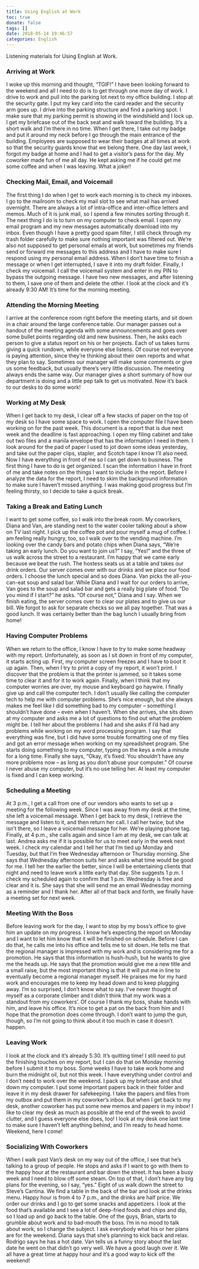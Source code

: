 ```yaml
---
title: Using English at Work
toc: true
donate: false
tags: []
date: 2018-05-14 19:46:57
categories: English
---
```


Listening materials for Using English at Work.

<!-- more -->

### Arriving at Work

I woke up this morning and thought, “TGIF!” I have been looking forward to the weekend and all I need to do is to get through one more day of work. I drive to work and pull into the parking lot next to my office building. I stop at the security gate. I put my key card into the card reader and the security arm goes up. I drive into the parking structure and find a parking spot. I make sure that my parking permit is showing in the windshield and I lock up. I get my briefcase out of the back seat and walk toward the building. It’s a short walk and I’m there in no time. When I get there, I take out my badge and put it around my neck before I go through the main entrance of the building. Employees are supposed to wear their badges at all times at work so that the security guards know that we belong there. One day last week, I forgot my badge at home and I had to get a visitor’s pass for the day. My coworker made fun of me all day. He kept asking me if he could get me some coffee and when I was leaving. What a joker!

### Checking Mail, Email, and Voicemail

The first thing I do when I get to work each morning is to check my inboxes. I go to the mailroom to check my mail slot to see what mail has arrived overnight. There are always a lot of intra-office and inter-office letters and memos. Much of it is junk mail, so I spend a few minutes sorting through it. The next thing I do is to turn on my computer to check email. I open my email program and my new messages automatically download into my inbox. Even though I have a pretty good spam filter, I still check through my trash folder carefully to make sure nothing important was filtered out. We’re also not supposed to get personal emails at work, but sometimes my friends send or forward me messages to this address and I have to make sure I respond using my personal email address. When I don’t have time to finish a message or when I get interrupted, I save it into my draft folder.
Finally, I check my voicemail. I call the voicemail system and enter in my PIN to bypass the outgoing message. I have two new messages, and after listening to them, I save one of them and delete the other. I look at the clock and it’s already 9:30 AM! It’s time for the morning meeting.

### Attending the Morning Meeting

I arrive at the conference room right before the meeting starts, and sit down in a chair around the large conference table. Our manager passes out a handout of the meeting agenda with some announcements and goes over some bullet points regarding old and new business. Then, he asks each person to give a status report on his or her projects. Each of us takes turns giving a quick rundown, while everyone else listens. Of course not everyone is paying attention, since they’re thinking about their own reports and what they plan to say. Sometimes our manager will make some comments or give us some feedback, but usually there’s very little discussion.
The meeting always ends the same way. Our manager gives a short summary of how our department is doing and a little pep talk to get us motivated. Now it’s back to our desks to do some work!

### Working at My Desk

When I get back to my desk, I clear off a few stacks of paper on the top of my desk so I have some space to work. I open the computer file I have been working on for the past week. This document is a report that is due next week and the deadline is fast approaching. I open my filing cabinet and take out two files and a manila envelope that has the information I need in them. I look around for the pad of paper I used to jot down
some ideas yesterday, and take out the paper clips, stapler, and Scotch tape I know I’ll also need. Now I have everything in front of me so I can get down to business. The first thing I have to do is get organized. I scan the information I have in front of me and take notes on the things I want to include in the report. Before I analyze the data for the report, I need to skim the background information to make sure I haven’t missed anything. I was making good progress but I’m feeling thirsty, so I decide to take a quick break.

### Taking a Break and Eating Lunch

I want to get some coffee, so I walk into the break room. My coworkers, Diana and Van, are standing next to the water cooler talking about a show on TV last night. I pick up the coffee pot and pour myself a mug of coffee. I am feeling really hungry, too, so I walk over to the vending machine. I’m looking over the candy bars and potato chips when Diana says, “We’re taking an early lunch. Do you want to join us?” I say, “Yes!” and the three of us walk across the street to a restaurant. I’m happy that we came early because we beat the rush. The hostess seats us
at a table and takes our drink orders. Our server comes over with our drinks and we place our food orders. I choose the lunch special and so does Diana. Van picks the all-you-can-eat soup and salad bar. While Diana and I wait for our orders to arrive, Van goes to the soup and salad bar and gets a really big plate of food. “Do you mind if I start?” he asks. “Of course not,” Diana and I say. When we finish eating, the server comes over to clear our plates and to give us our bill. We forgot to ask for separate checks so we all pay together. That was a good lunch. It was certainly better than the bag lunch I usually bring from home!

### Having Computer Problems

When we return to the office, I know I have to try to make some headway with my report. Unfortunately, as soon as I sit down in front of my computer, it starts acting up. First, my computer screen freezes and I have to boot it up again. Then, when I try to print a copy of my report, it won’t print. I discover that the problem is that the printer is jammed, so it takes some time to clear it and for it to work again. Finally, when I think that my computer worries are over, my mouse and keyboard go haywire. I finally give up and call the computer tech. I don’t usually like calling the computer tech to help me with computer problems. She’s nice enough, but she always makes me feel like I did something bad to my computer – something I shouldn’t have done – even when I haven’t. When she arrives, she sits down at my computer and asks me a lot of questions to find out what the problem might be. I tell her about the problems I had and she asks if I’d had any problems while working on my word processing program. I say that everything was fine, but I did have some trouble formatting one of my files and got an error message when working on my spreadsheet program. She starts doing something to my computer, typing on the keys a mile a minute for a long time. Finally she says, “Okay, it’s fixed. You shouldn’t have any more problems now – as long as you don’t abuse your computer.” Of course I never abuse my computer, but it’s no use telling her. At least my computer is fixed and I can keep working.

### Scheduling a Meeting

At 3 p.m., I get a call from one of our vendors who wants to set up a meeting for the following week. Since I was away from my desk at the time, she left a voicemail message. When I get back to my desk, I retrieve the message and listen to it, and then return her call. I call her twice, but she isn’t there, so I leave a voicemail message for her. We’re playing phone tag. Finally, at 4 p.m., she calls again and since I am at my desk, we can talk at last.
Andrea asks me if it is possible for us to meet early in the week next week. I check my calendar and I tell her that I’m tied up Monday and Tuesday, but that I’m free Wednesday afternoon or Thursday morning. She says that Wednesday afternoon suits her and asks what time would be good for me. I tell her the earlier the better, since I will be entertaining clients that night and need to leave work a little early that day. She suggests 1 p.m. I check my scheduled again to confirm that 1 p.m. Wednesday is free and clear and it is. She says that she will send me an email Wednesday morning as a reminder and I thank her. After all of that back and forth, we finally have a meeting set for next week.

### Meeting With the Boss

Before leaving work for the day, I want to stop by my boss’s office to give him an update on my progress. I know he’s expecting the report on Monday and I want to let him know that it will be finished on schedule.
Before I can do that, he calls me into his office and tells me to sit down. He tells me that the regional manager is impressed with my work and is considering me for a promotion. He says that this information is hush-hush, but he wants to give me the heads up. He says that the promotion would give me a new title and a small raise, but the most important thing is that it will put me in line to eventually become a regional manager myself. He praises me for my hard work and encourages me to keep my head down and to keep plugging away. I’m so surprised, I don’t know what to say. I’ve never thought of myself as a corporate climber and I didn’t think that my work was a standout from my coworkers’. Of course I thank my boss, shake hands with him, and leave his
office. It’s nice to get a pat on the back from him and I hope that the promotion does come through. I don’t want to jump the gun, though, so I’m not going to think about it too much in case it doesn’t happen.

### Leaving Work

I look at the clock and it’s already 5:30. It’s quitting time! I still need to put the finishing touches on my report, but I can do that on Monday morning before I submit it to my boss. Some weeks I have to take work home and burn the midnight oil, but not this week. I have everything under control and I don’t need to work over the weekend. I pack up my briefcase and shut down my computer. I put some important papers back in their folder and leave it in my desk drawer for safekeeping. I take the papers and files from my outbox and put them in my coworker’s inbox. But when I get back to my desk, another coworker has put some new memos and papers in my inbox! I like to clear my desk as much as possible at the end of the week to avoid clutter, and I guess everyone else does, too! I look at my desk one last time to make sure I haven’t left anything behind, and I’m ready to head home. Weekend, here I come!

### Socializing With Coworkers


When I walk past Van’s desk on my way out of the office, I see that he’s talking to a group of people. He stops and asks if I want to go with them to the happy hour at the restaurant and bar down the street. It has been a busy week and I need to blow off some steam. On top of that, I don’t have any big plans for the evening, so I say, “yes.” Eight of us walk down the street to Steve’s Cantina. We find a table in the back of the bar and look at the drinks menu. Happy hour is from 4 to 7 p.m., and the drinks are half price. We order our drinks and I go to get some snacks and appetizers. I look at the food that’s available and I see a lot of deep-fried foods and chips and dip, so I load up and go back to the table. One of the guys, Brian, starts to grumble about work and to bad-mouth the boss. I’m in no mood to talk about work, so I change the subject. I ask everybody what his or her plans are for the weekend. Diana says that she’s planning to kick back and relax. Rodrigo says he has a hot date. Van tells us a funny story about the last date he went on that didn’t go very well. We have a good laugh over it. We all have a great time at happy hour and it’s a good way to kick off the weekend!